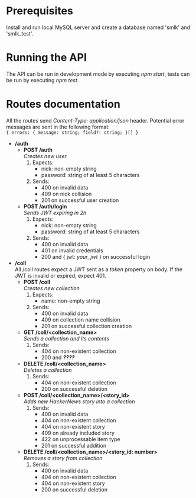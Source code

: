 # Prerequisites

Install and run local MySQL server and create a database named 'smlk' and 'smlk_test'.

# Running the API

The API can be run in development mode by executing *npm start*, tests can be run by executing *npm test*.

# Routes documentation

All the routes send *Content-Type: application/json* header. Potential error messages are sent in the following format:  
`{ errors: { message: string; field?: string; }[] }`

- **/auth**
    - **POST /auth**  
        *Creates new user*
        1. Expects:
            - nick: non-empty string
            - password: string of at least 5 characters
        2. Sends:
            - 400 on invalid data
            - 409 on nick collision
            - 201 on successful user creation
    - **POST /auth/login**  
        *Sends JWT expiring in 2h*
        1. Expects:
            - nick: non-empty string
            - password: string of at least 5 characters
        2. Sends:
            - 400 on invalid data
            - 401 on invalid credentials
            - 200 and { jwt: *your_jwt* } on successful login
- **/coll**  
    All /coll routes expect a JWT sent as a *token* property on body. If the JWT is invalid or expired, expect 401.
    - **POST /coll**  
        *Creates new collection*
        1. Expects:
            - name: non-empty string
        2. Sends:
            - 400 on invalid data
            - 409 on collection name collision
            - 201 on successful collection creation
    - **GET /coll/<collection_name>**  
        *Sends a collection and its contents*
        1. Sends:
            - 404 on non-existent collection
            - 200 and ***????***
    - **DELETE /coll/<collection_name>**  
        *Deletes a collection*
        1. Sends:
            - 404 on non-existent collection
            - 200 on successful deletion
    - **POST /coll/<collection_name>/<story_id>**  
        *Adds new HackerNews story into a collection*
        1. Sends:
            - 400 on invalid data
            - 404 on non-existent collection
            - 404 on non-existent story
            - 409 on already included story
            - 422 on unprocessable item type
            - 201 on successful addition
    - **DELETE /coll/<collection_name>/<story_id: number>**  
        *Removes a story from collection*
        1. Sends:
            - 400 on invalid data
            - 404 on non-existent collection
            - 404 on non-existent story
            - 200 on successful deletion
